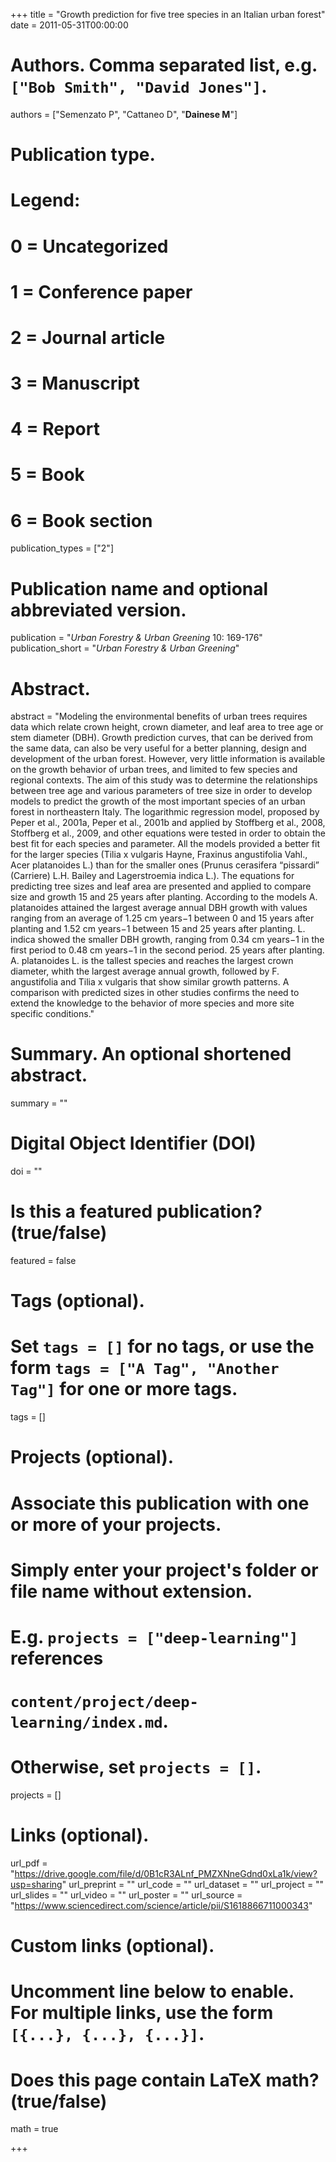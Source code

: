 +++
title = "Growth prediction for five tree species in an Italian urban forest"
date = 2011-05-31T00:00:00

# Authors. Comma separated list, e.g. `["Bob Smith", "David Jones"]`.
authors = ["Semenzato P", "Cattaneo D", "**Dainese M**"]

# Publication type.
# Legend:
# 0 = Uncategorized
# 1 = Conference paper
# 2 = Journal article
# 3 = Manuscript
# 4 = Report
# 5 = Book
# 6 = Book section
publication_types = ["2"]

# Publication name and optional abbreviated version.
publication = "*Urban Forestry & Urban Greening* 10: 169-176"
publication_short = "*Urban Forestry & Urban Greening*"

# Abstract.
abstract = "Modeling the environmental benefits of urban trees requires data which relate crown height, crown diameter, and leaf area to tree age or stem diameter (DBH). Growth prediction curves, that can be derived from the same data, can also be very useful for a better planning, design and development of the urban forest. However, very little information is available on the growth behavior of urban trees, and limited to few species and regional contexts. The aim of this study was to determine the relationships between tree age and various parameters of tree size in order to develop models to predict the growth of the most important species of an urban forest in northeastern Italy. The logarithmic regression model, proposed by Peper et al., 2001a, Peper et al., 2001b and applied by Stoffberg et al., 2008, Stoffberg et al., 2009, and other equations were tested in order to obtain the best fit for each species and parameter. All the models provided a better fit for the larger species (Tilia x vulgaris Hayne, Fraxinus angustifolia Vahl., Acer platanoides L.) than for the smaller ones (Prunus cerasifera “pissardi” (Carriere) L.H. Bailey and Lagerstroemia indica L.). The equations for predicting tree sizes and leaf area are presented and applied to compare size and growth 15 and 25 years after planting. According to the models A. platanoides attained the largest average annual DBH growth with values ranging from an average of 1.25 cm years−1 between 0 and 15 years after planting and 1.52 cm years−1 between 15 and 25 years after planting. L. indica showed the smaller DBH growth, ranging from 0.34 cm years−1 in the first period to 0.48 cm years−1 in the second period. 25 years after planting. A. platanoides L. is the tallest species and reaches the largest crown diameter, whith the largest average annual growth, followed by F. angustifolia and Tilia x vulgaris that show similar growth patterns. A comparison with predicted sizes in other studies confirms the need to extend the knowledge to the behavior of more species and more site specific conditions."

# Summary. An optional shortened abstract.
summary = ""

# Digital Object Identifier (DOI)
doi = ""

# Is this a featured publication? (true/false)
featured = false

# Tags (optional).
#   Set `tags = []` for no tags, or use the form `tags = ["A Tag", "Another Tag"]` for one or more tags.
tags = []

# Projects (optional).
#   Associate this publication with one or more of your projects.
#   Simply enter your project's folder or file name without extension.
#   E.g. `projects = ["deep-learning"]` references 
#   `content/project/deep-learning/index.md`.
#   Otherwise, set `projects = []`.
projects = []

# Links (optional).
url_pdf = "https://drive.google.com/file/d/0B1cR3ALnf_PMZXNneGdnd0xLa1k/view?usp=sharing"
url_preprint = ""
url_code = ""
url_dataset = ""
url_project = ""
url_slides = ""
url_video = ""
url_poster = ""
url_source = "https://www.sciencedirect.com/science/article/pii/S1618866711000343"

# Custom links (optional).
#   Uncomment line below to enable. For multiple links, use the form `[{...}, {...}, {...}]`.


# Does this page contain LaTeX math? (true/false)
math = true

+++
